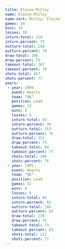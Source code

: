 ```yaml
---
title: Elaine McCloy
name: Elaine McCloy
name-sort: McCloy, Elaine
games: 24
wins: 14
losses: 10
inturn-total: 159
inturn-percent: 73
outturn-total: 298
outturn-percent: 79
draw-total: 290
draw-percent: 75
takeout-total: 167
takeout-percent: 79
shots-total: 457
shots-percent: 77
years:
 - year: 1994
   event: Hearts
   team: "SK"
   position: Lead
   games: 13
   wins: 8
   losses: 5
   inturn-total: 93
   inturn-percent: 76
   outturn-total: 153
   outturn-percent: 76
   draw-total: 152
   draw-percent: 75
   takeout-total: 94
   takeout-percent: 77
   shots-total: 246
   shots-percent: 76
 - year: 1995
   event: Hearts
   team: "SK"
   position: Lead
   games: 11
   wins: 6
   losses: 5
   inturn-total: 66
   inturn-percent: 68
   outturn-total: 145
   outturn-percent: 82
   draw-total: 138
   draw-percent: 75
   takeout-total: 73
   takeout-percent: 81
   shots-total: 211
   shots-percent: 77
---
```

